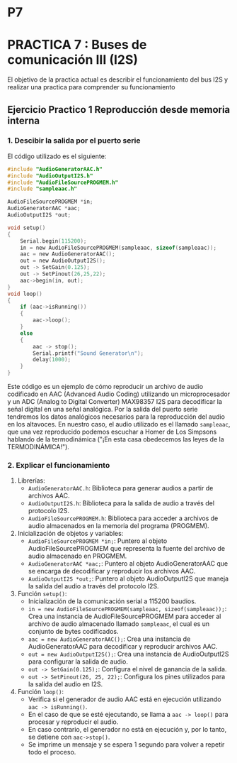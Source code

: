 # P7
# PRACTICA 7 :  Buses de comunicación III (I2S)  

El objetivo de la practica actual es describir el funcionamiento del bus I2S y realizar una practica para comprender su  funcionamiento 

## Ejercicio Practico 1  Reproducción desde memoria interna

### 1. Descibir la salida por el puerto serie 

El código utilizado es el siguiente:
```c
#include "AudioGeneratorAAC.h"
#include "AudioOutputI2S.h"
#include "AudioFileSourcePROGMEM.h"
#include "sampleaac.h"

AudioFileSourcePROGMEM *in;
AudioGeneratorAAC *aac;
AudioOutputI2S *out;

void setup()
{
    Serial.begin(115200);
    in = new AudioFileSourcePROGMEM(sampleaac, sizeof(sampleaac));
    aac = new AudioGeneratorAAC();
    out = new AudioOutputI2S();
    out -> SetGain(0.125);
    out -> SetPinout(26,25,22);
    aac->begin(in, out);
}
void loop()
{
    if (aac->isRunning()) 
    {
        aac->loop();
    } 
    else 
    {
        aac -> stop();
        Serial.printf("Sound Generator\n");
        delay(1000);
    }
}
```

Este código es un ejemplo de cómo reproducir un archivo de audio codificado en AAC (Advanced Audio Coding) utilizando un microprocesador y un ADC (Analog to Digital Converter) MAX98357 I2S para decodificar la señal digital en una señal analógica.
Por la salida del puerto serie tendremos los datos analógicos necesarios para la reproducción del audio en los altavoces.
En nuestro caso, el audio utilizado es el llamado `sampleaac`, que una vez reproducido podemos escuchar a Homer de Los Simpsons hablando de la termodinámica ("¡En esta casa obedecemos las leyes de la TERMODINÁMICA!").

### 2. Explicar el funcionamiento 
1. Librerías:
   - `AudioGeneratorAAC.h`: Biblioteca para generar audios a partir de archivos AAC.
   - `AudioOutputI2S.h`: Biblioteca para la salida de audio a través del protocolo I2S.
   - `AudioFileSourcePROGMEM.h`: Biblioteca para acceder a archivos de audio almacenados en la memoria del programa (PROGMEM).
2. Inicialización de objetos y variables:
   - `AudioFileSourcePROGMEM *in;`: Puntero al objeto AudioFileSourcePROGMEM que representa la fuente del archivo de audio almacenado en PROGMEM.
   - `AudioGeneratorAAC *aac;`: Puntero al objeto AudioGeneratorAAC que se encarga de decodificar y reproducir los archivos AAC.
   - `AudioOutputI2S *out;`: Puntero al objeto AudioOutputI2S que maneja la salida del audio a través del protocolo I2S.
3. Función `setup()`:
   - Inicialización de la comunicación serial a 115200 baudios.
   - `in = new AudioFileSourcePROGMEM(sampleaac, sizeof(sampleaac));`:
     Crea una instancia de AudioFileSourcePROGMEM para acceder al archivo de audio almacenado llamado `sampleaac`, el cual es un conjunto de bytes codificados.
   - `aac = new AudioGeneratorAAC();`: Crea una instancia de AudioGeneratorAAC para decodificar y reproducir archivos AAC.
   - `out = new AudioOutputI2S();`: Crea una instancia de AudioOutputI2S para configurar la salida de audio.
   - `out -> SetGain(0.125);`: Configura el nivel de ganancia de la salida.
   - `out -> SetPinout(26, 25, 22);`: Configura los pines utilizados para la salida del audio en I2S.
4. Función `loop()`:
   - Verifica si el generador de audio AAC está en ejecución utilizando `aac -> isRunning()`.
   - En el caso de que se esté ejecutando, se llama a `aac -> loop()` para procesar y reproducir el audio.
   - En caso contrario, el generador no está en ejecución y, por lo tanto, se detiene con `aac->stop()`.
   - Se imprime un mensaje y se espera 1 segundo para volver a repetir todo el proceso.
